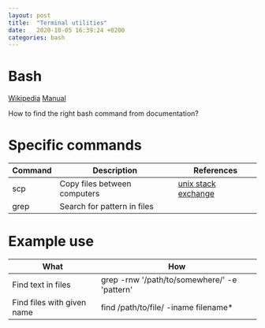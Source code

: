 ```yaml
---
layout: post
title:  "Terminal utilities"
date:   2020-10-05 16:39:24 +0200
categories: bash
---
```


# Bash

[Wikipedia][wiki]
[Manual][man]

How to find the right bash command from documentation?

# Specific commands

| Command  | Description                   | References                  |
| -------- | ----------------------------- | --------------------------- |
| scp      | Copy files between computers  | [unix stack exchange][unix] |
| grep     | Search for pattern in files   |                             |


# Example use

| What | How |
|------|-----|
| Find text in files | grep -rnw '/path/to/somewhere/' -e 'pattern' |
| Find files with given name | find /path/to/file/ -iname filename* |



[wiki]: https://en.wikipedia.org/wiki/Bash_(Unix_shell)
[man]: https://www.gnu.org/software/bash/
[unix]: https://unix.stackexchange.com/questions/188285/how-to-copy-a-file-from-a-remote-server-to-a-local-machine
